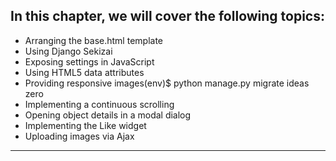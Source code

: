 ## In this chapter, we will cover the following topics:

- Arranging the base.html template
- Using Django Sekizai
- Exposing settings in JavaScript
- Using HTML5 data attributes
- Providing responsive images(env)$ python manage.py migrate ideas zero
- Implementing a continuous scrolling
- Opening object details in a modal dialog
- Implementing the Like widget
- Uploading images via Ajax

---
